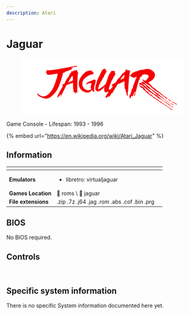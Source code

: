 ```yaml
---
description: Atari
---
```


# Jaguar

<figure><img src="https://raw.githubusercontent.com/fabricecaruso/es-theme-carbon/52ff37c9e265587d006945a2ba695b5a962b3a3d/art/logos/atarijaguar.svg" alt=""><figcaption></figcaption></figure>

Game Console - Lifespan: 1993 - 1996

{% embed url="https://en.wikipedia.org/wiki/Atari_Jaguar" %}

## Information

<table data-header-hidden><thead><tr><th></th><th></th><th data-hidden></th></tr></thead><tbody><tr><td><strong>Emulators</strong></td><td><ul><li>libretro: virtualjaguar</li></ul></td><td></td></tr><tr><td><strong>Games Location</strong></td><td><span data-gb-custom-inline data-tag="emoji" data-code="1f4c1">📁</span> roms \ <span data-gb-custom-inline data-tag="emoji" data-code="1f4c2">📂</span> jaguar</td><td></td></tr><tr><td><strong>File extensions</strong></td><td>.zip .7z .j64 .jag .rom .abs .cof .bin .prg</td><td></td></tr></tbody></table>

## BIOS

No BIOS required.

## Controls

<figure><img src="https://i.imgur.com/dOWkQMI.png" alt=""><figcaption></figcaption></figure>

## Specific system information

There is no specific System information documented here yet.
